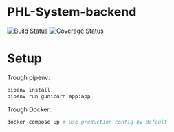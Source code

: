 # PHL-System-backend
[![Build Status](https://travis-ci.org/8-god-cross-sea/PHL-System-backend.svg?branch=master)](https://travis-ci.org/8-god-cross-sea/PHL-System-backend)
[![Coverage Status](https://coveralls.io/repos/github/8-god-cross-sea/PHL-System-backend/badge.svg?branch=master)](https://coveralls.io/github/8-god-cross-sea/PHL-System-backend?branch=master?maxAge=0)

# Setup
Trough pipenv:
```bash
pipenv install
pipenv run gunicorn app:app
```

Trough Docker:
```bash
docker-compose up # use production config by default
```